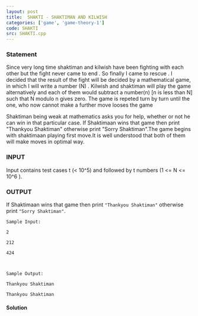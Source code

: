 ```yaml
---
layout: post
title:  SHAKTI - SHAKTIMAN AND KILWISH
categories: ['game', 'game-theory-1']
code: SHAKTI
src: SHAKTI.cpp
---
```


### **Statement**

Since very long time shaktiman and kilwish have been fighting with each other
but the fight never came to end . So finally I came to rescue . I decided that
the result of the fight will be decided by a mathematical game, in which I
will write a number (N) . Kilwish and shaktiman will play the game
alternatively and each of them would subtract a number(n) [n is less than N]
such that N modulo n gives zero. The game is repeted turn by turn until the
one, who now cannot make a further move looses the game

Shaktiman being weak at mathematics asks you for help, whether or not he can
win in that particular case. If Shaktimaan wins that game then print "Thankyou
Shaktiman" otherwise print "Sorry Shaktiman".The game begins with shaktimaan
playing first move.It is well understood that both of them will make moves in
optimal way.

### INPUT

Input contains test cases t (< 10^5) and followed by t numbers (1 <= N <= 10^6
).

### OUTPUT

If Shaktimaan wins that game then print `"Thankyou Shaktiman"` otherwise print
`"Sorry Shaktiman"`.

    
    
    Sample Input:
    2
    212
    424
    
    Sample Output:
    Thankyou Shaktiman
    Thankyou Shaktiman



#### **Solution**



